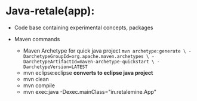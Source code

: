 Java-retale(app):
=================
 * Code base containing experimental concepts, packages

* Maven commands
  * Maven Archetype for quick java project
``
mvn archetype:generate \
	-DarchetypeGroupId=org.apache.maven.archetypes \
	-DarchetypeArtifactId=maven-archetype-quickstart \
	-DarchetypeVersion=LATEST
``
  * mvn eclipse:eclipse __converts to eclipse java project__
  * mvn clean
  * mvn compile
  * mvn exec:java -Dexec.mainClass="in.retalemine.App"

